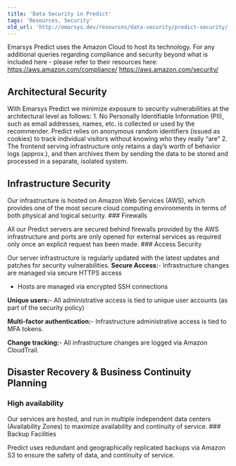 ```yaml
---
title: 'Data Security in Predict'
tags: 'Resources, Security'
old_url: 'http://emarsys.dev/resources/data-security/predict-security/'
---
```


Emarsys Predict uses the Amazon Cloud to host its technology. For any additional queries regarding compliance and security beyond what is included here - please refer to their resources here: <https://aws.amazon.com/compliance/> <https://aws.amazon.com/security/>

Architectural Security
----------------------

 With Emarsys Predict we minimize exposure to security vulnerabilities at the architectural level as follows: 1. No Personally Identifiable Information (PII), such as email addresses, names, etc. is collected or used by the recommender. Predict relies on anonymous random identifiers (issued as cookies) to track individual visitors without knowing who they really “are”
2. The frontend serving infrastructure only retains a day’s worth of behavior logs (approx.), and then archives them by sending the data to be stored and processed in a separate, isolated system.

Infrastructure Security
-----------------------

 Our infrastructure is hosted on Amazon Web Services (AWS), which provides one of the most secure cloud computing environments in terms of both physical and logical security. ### Firewalls

 All our Predict servers are secured behind firewalls provided by the AWS infrastructure and ports are only opened for external services as required only once an explicit request has been made. ### Access Security

 Our server infrastructure is regularly updated with the latest updates and patches for security vulnerabilities. **Secure Access:**- Infrastructure changes are managed via secure HTTPS access
- Hosts are managed via encrypted SSH connections
 
**Unique users:**- All administrative access is tied to unique user accounts (as part of the security policy)
 
**Multi-factor authentication:**- Infrastructure administrative access is tied to MFA tokens.
 
**Change tracking:**- All infrastructure changes are logged via Amazon CloudTrail.

Disaster Recovery & Business Continuity Planning
------------------------------------------------

### High availability

 Our services are hosted, and run in multiple independent data centers (Availability Zones) to maximize availability and continuity of service. ### Backup Facilities

 Predict uses redundant and geographically replicated backups via Amazon S3 to ensure the safety of data, and continuity of service.